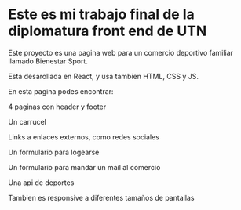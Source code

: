 # Este es mi trabajo final de la diplomatura front end de UTN

Este proyecto es una pagina web para un comercio deportivo familiar llamado Bienestar Sport.

Esta desarollada en React, y usa tambien HTML, CSS y JS.


En esta pagina podes encontrar:

4 paginas con header y footer

Un carrucel

Links a enlaces externos, como redes sociales

Un formulario para logearse

Un formulario para mandar un mail al comercio

Una api de deportes


Tambien es responsive a diferentes tamaños de pantallas
